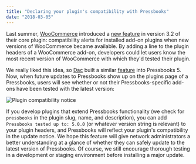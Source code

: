 ```yaml
---
title: "Declaring your plugin's compatibility with Pressbooks"
date: "2018-03-05"
---
```


Last summer, [WooCommerce](https://woocommerce.com) introduced a [new feature](https://woocommerce.wordpress.com/2017/08/28/new-version-check-in-woocommerce-3-2/) in version 3.2 of their core plugin: compatibility alerts for installed add-on plugins when new versions of WooCommerce became available. By adding a line to the plugin headers of a WooCommerce add-on, developers could let users know the most recent version of WooCommerce with which they'd tested their plugin.

We really liked this idea, so [Dac](https://github.com/connerbw) built a similar [feature](https://github.com/pressbooks/pressbooks/pull/1115) into Pressbooks 5. Now, when future updates to Pressbooks show up on the plugins page of a Pressbooks, users will see whether or not their Pressbooks-specific add-ons have been tested with the latest version:

![Plugin compatibility notice](https://pressbooks.org/app/uploads/2018/03/Screen-Shot-2018-03-05-at-10.00.37-AM.png)

If you develop plugins that extend Pressbooks functionality (we check for `pressbooks` in the plugin slug, name, and description), you can add `Pressbooks tested up to: 5.0.0` (or whatever version string is relevant) to your plugin headers, and Pressbooks will reflect your plugin's compatibility in the update notice. We hope this feature will give network administrators a better understanding at a glance of whether they can safely update to the latest version of Pressbooks. Of course, we still encourage thorough testing in a development or staging environment before installing a major update.
